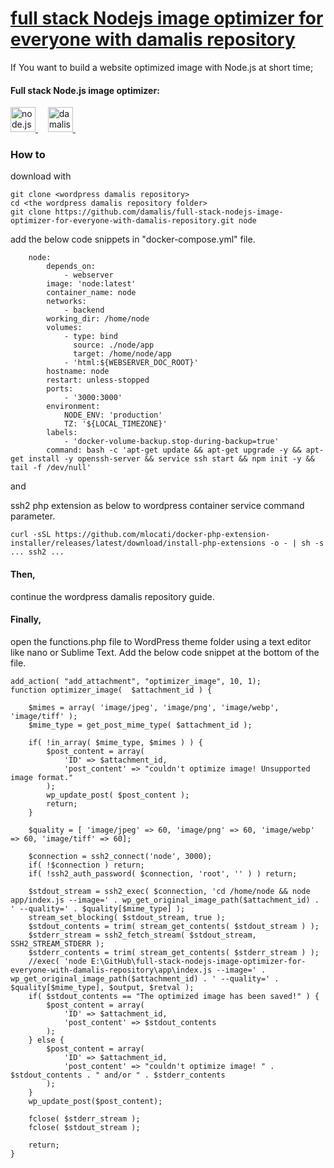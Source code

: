 # [full stack Nodejs image optimizer for everyone with damalis repository](https://github.com/damalis/full-stack-nodejs-image-optimizer-for-everyone-with-damalis-repository)

If You want to build a website optimized image with Node.js at short time;

#### Full stack Node.js image optimizer:
<p align="left">
<a href="https://nodejs.org/en" rel="noreferrer"> <img src="https://avatars.githubusercontent.com/u/9950313?s=200&v=4" alt="node.js" height="40" width="40"/> </a>&nbsp;&nbsp;&nbsp; 
<a href="https://github.com/damalis?tab=repositories" rel="noreferrer"> <img src="https://avatars.githubusercontent.com/u/11361779?v=4" alt="damalis" height="40" width="40"/> </a>&nbsp;&nbsp;&nbsp;
</p>

### How to 

download with

```
git clone <wordpress damalis repository>
cd <the wordpress damalis repository folder>
git clone https://github.com/damalis/full-stack-nodejs-image-optimizer-for-everyone-with-damalis-repository.git node
```

add the below code snippets in "docker-compose.yml" file.

```
    node:
        depends_on:
            - webserver
        image: 'node:latest'
        container_name: node
        networks:
            - backend
        working_dir: /home/node
        volumes:
            - type: bind
              source: ./node/app
              target: /home/node/app
            - 'html:${WEBSERVER_DOC_ROOT}'
        hostname: node
        restart: unless-stopped
        ports:
            - '3000:3000'
        environment:
            NODE_ENV: 'production'
            TZ: '${LOCAL_TIMEZONE}'
        labels:
            - 'docker-volume-backup.stop-during-backup=true'
        command: bash -c 'apt-get update && apt-get upgrade -y && apt-get install -y openssh-server && service ssh start && npm init -y && tail -f /dev/null'
```

and

ssh2 php extension as below to wordpress container service command parameter.

```
curl -sSL https://github.com/mlocati/docker-php-extension-installer/releases/latest/download/install-php-extensions -o - | sh -s ... ssh2 ...
```

#### Then,

continue the wordpress damalis repository guide.

#### Finally, 

open the functions.php file to WordPress theme folder using a text editor like nano or Sublime Text. Add the below code snippet at the bottom of the file.

```
add_action( "add_attachment", "optimizer_image", 10, 1);
function optimizer_image(  $attachment_id ) {

	$mimes = array( 'image/jpeg', 'image/png', 'image/webp', 'image/tiff' );
	$mime_type = get_post_mime_type( $attachment_id );

	if( !in_array( $mime_type, $mimes ) ) {
		$post_content = array(
			'ID' => $attachment_id,
			'post_content' => "couldn't optimize image! Unsupported image format."
		);
		wp_update_post( $post_content );
		return;
	}

	$quality = [ 'image/jpeg' => 60, 'image/png' => 60, 'image/webp' => 60, 'image/tiff' => 60];

	$connection = ssh2_connect('node', 3000);
	if( !$connection ) return;
	if( !ssh2_auth_password( $connection, 'root', '' ) ) return;

	$stdout_stream = ssh2_exec( $connection, 'cd /home/node && node app/index.js --image=' . wp_get_original_image_path($attachment_id) . ' --quality=' . $quality[$mime_type] );
	stream_set_blocking( $stdout_stream, true );
	$stdout_contents = trim( stream_get_contents( $stdout_stream ) );
	$stderr_stream = ssh2_fetch_stream( $stdout_stream, SSH2_STREAM_STDERR );
	$stderr_contents = trim( stream_get_contents( $stderr_stream ) );
	//exec( 'node E:\GitHub\full-stack-nodejs-image-optimizer-for-everyone-with-damalis-repository\app\index.js --image=' . wp_get_original_image_path($attachment_id) . ' --quality=' . $quality[$mime_type], $output, $retval );
	if( $stdout_contents == "The optimized image has been saved!" ) {
		$post_content = array(
			'ID' => $attachment_id,
			'post_content' => $stdout_contents
		);
	} else {
		$post_content = array(
			'ID' => $attachment_id,
			'post_content' => "couldn't optimize image! " . $stdout_contents . " and/or " . $stderr_contents
		);
	}
	wp_update_post($post_content);

	fclose( $stderr_stream );
	fclose( $stdout_stream );

	return;
}
```
